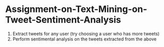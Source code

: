 # Assignment-on-Text-Mining-on-Tweet-Sentiment-Analysis

1) Extract tweets for any user (try choosing a user who has more tweets)
2) Perform sentimental analysis on the tweets extracted from the above
